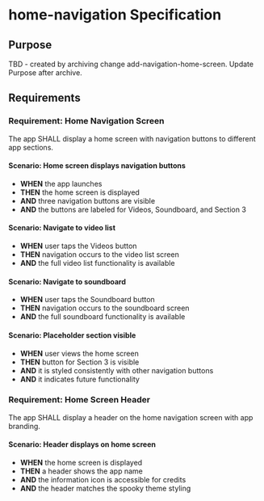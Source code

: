 # home-navigation Specification

## Purpose
TBD - created by archiving change add-navigation-home-screen. Update Purpose after archive.
## Requirements
### Requirement: Home Navigation Screen
The app SHALL display a home screen with navigation buttons to different app sections.

#### Scenario: Home screen displays navigation buttons
- **WHEN** the app launches
- **THEN** the home screen is displayed
- **AND** three navigation buttons are visible
- **AND** the buttons are labeled for Videos, Soundboard, and Section 3

#### Scenario: Navigate to video list
- **WHEN** user taps the Videos button
- **THEN** navigation occurs to the video list screen
- **AND** the full video list functionality is available

#### Scenario: Navigate to soundboard
- **WHEN** user taps the Soundboard button
- **THEN** navigation occurs to the soundboard screen
- **AND** the full soundboard functionality is available

#### Scenario: Placeholder section visible
- **WHEN** user views the home screen
- **THEN** button for Section 3 is visible
- **AND** it is styled consistently with other navigation buttons
- **AND** it indicates future functionality

### Requirement: Home Screen Header
The app SHALL display a header on the home navigation screen with app branding.

#### Scenario: Header displays on home screen
- **WHEN** the home screen is displayed
- **THEN** a header shows the app name
- **AND** the information icon is accessible for credits
- **AND** the header matches the spooky theme styling

